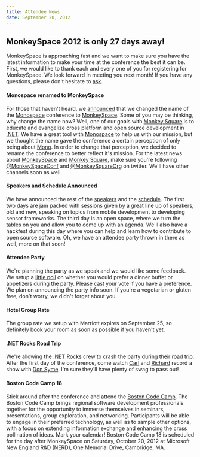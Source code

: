 ```yaml
---
title: Attendee News
date: September 20, 2012
---
```


## MonkeySpace 2012 is only 27 days away!
MonkeySpace is approaching fast and we want to make sure you have the latest information to make your time at the conference the best it can be. First, we would like to thank each and every one of you for registering for MonkeySpace. We look forward in meeting you next month! If you have any questions, please don't hesitate to [ask](mailto:monkeyspace@monkeysquare.org).

#### Monospace renamed to MonkeySpace
For those that haven't heard, we [announced](https://twitter.com/monospace_conf/status/243998779290832897) that we changed the name of the [Monospace](http://monospace.us) conference to [MonkeySpace](http://monkeyspace.org). Some of you may be thinking, why change the name now? Well, one of our goals with [Monkey Square](http://monkeysquare.org) is to educate and evangelize cross platform and open source development in [.NET](http://www.microsoft.com/net). We have a great tool with [Monospace](http://monospace.us) to help us with our mission, but we thought the name gave the conference a certain perception of only being about [Mono](http://www.mono-project.com). In order to change that perception, we decided to rename the conference to better reflect it's mission. For the latest news about [MonkeySpace](http://monkeyspace.org) and [Monkey Square](http://monkeysquare.org), make sure you're following [@MonkeySpaceConf](https://twitter.com/monkeyspaceconf) and [@MonkeySquareOrg](https://twitter.com/monkeysquareorg) on twitter. We'll have other channels soon as well.

#### Speakers and Schedule Announced
We have announced the rest of the [speakers](http://monkeyspace.org/#speakers) and the [schedule](http://monkeyspace.org/#schedule). The first two days are jam packed with sessions given by a great line up of speakers, old and new, speaking on topics from mobile development to developing sensor frameworks. The third day is an open space, where we turn the tables on you and allow you to come up with an agenda. We'll also have a hackfest during this day where you can help and learn how to contribute to open source software. Oh, we have an attendee party thrown in there as well, more on that soon!

#### Attendee Party
We're planning the party as we speak and we would like some feedback. We setup a [little poll](http://twtpoll.com/rh6bd2) on whether you would prefer a dinner buffet or appetizers during the party. Please cast your vote if you have a preference. We plan on announcing the party info soon. If you're a vegetarian or gluten free, don't worry, we didn't forget about you.

#### Hotel Group Rate
The group rate we setup with Marriott expires on September 25, so definitely [book](http://www.marriott.com/hotels/travel/boscb?groupCode=mnomnoa&app=resvlink&fromDate=10/16/12&toDate=10/19/12) your room as soon as possible if you haven't yet.

#### .NET Rocks Road Trip
We're allowing the [.NET Rocks](http://www.dotnetrocks.com) crew to crash the party during their [road trip](http://dotnetrocks.com/roadtrip.aspx). After the first day of the conference, come watch [Carl](https://twitter.com/carlfranklin) and [Richard](https://twitter.com/richcampbell) record a show with [Don Syme](https://twitter.com/dsyme). I'm sure they'll have plenty of swag to pass out!

#### Boston Code Camp 18
Stick around after the conference and attend the [Boston Code Camp](http://www.bostoncodecamp.com/). The Boston Code Camp brings regional software development professionals together for the opportunity to immerse themselves in seminars, presentations, group exploration, and networking. Participants will be able to engage in their preferred technology, as well as to sample other options, with a focus on extending information exchange and enhancing the cross pollination of ideas. Mark your calendar! Boston Code Camp 18 is scheduled for the day after MonkeySpace on Saturday, October 20, 2012 at Microsoft New England R&D (NERD), One Memorial Drive, Cambridge, MA.